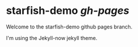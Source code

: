 # starfish-demo *gh-pages*

Welcome to the starfish-demo github pages branch.

I'm using the Jekyll-now jekyll theme.
